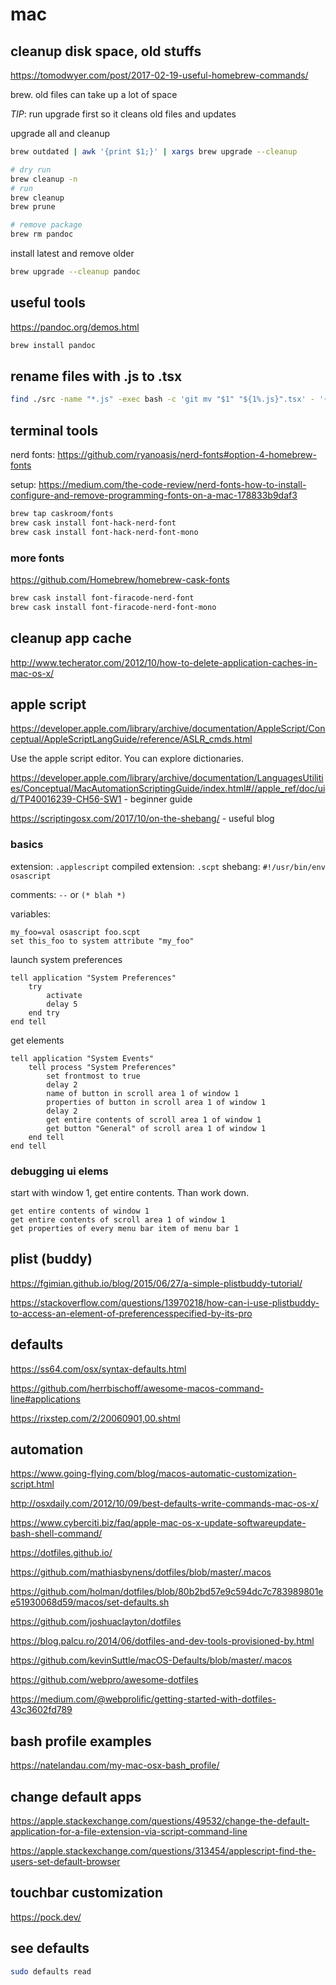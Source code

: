 # mac

## cleanup disk space, old stuffs

https://tomodwyer.com/post/2017-02-19-useful-homebrew-commands/

brew. old files can take up a lot of space

*TIP*: run upgrade first so it cleans old files and updates

upgrade all and cleanup

```bash
brew outdated | awk '{print $1;}' | xargs brew upgrade --cleanup
```

```bash
# dry run
brew cleanup -n
# run
brew cleanup
brew prune
```

```bash
# remove package
brew rm pandoc
```

install latest and remove older

```bash
brew upgrade --cleanup pandoc
```

## useful tools

https://pandoc.org/demos.html

```bash
brew install pandoc
```

## rename files with .js to .tsx

```bash
find ./src -name "*.js" -exec bash -c 'git mv "$1" "${1%.js}".tsx' - '{}' \;
```



## terminal tools

nerd fonts: https://github.com/ryanoasis/nerd-fonts#option-4-homebrew-fonts

setup: https://medium.com/the-code-review/nerd-fonts-how-to-install-configure-and-remove-programming-fonts-on-a-mac-178833b9daf3

```bash
brew tap caskroom/fonts
brew cask install font-hack-nerd-font
brew cask install font-hack-nerd-font-mono
```

### more fonts

https://github.com/Homebrew/homebrew-cask-fonts

```bash
brew cask install font-firacode-nerd-font
brew cask install font-firacode-nerd-font-mono
```



## cleanup app cache

http://www.techerator.com/2012/10/how-to-delete-application-caches-in-mac-os-x/

## apple script

https://developer.apple.com/library/archive/documentation/AppleScript/Conceptual/AppleScriptLangGuide/reference/ASLR_cmds.html

Use the apple script editor. You can explore dictionaries.

https://developer.apple.com/library/archive/documentation/LanguagesUtilities/Conceptual/MacAutomationScriptingGuide/index.html#//apple_ref/doc/uid/TP40016239-CH56-SW1 - beginner guide

https://scriptingosx.com/2017/10/on-the-shebang/ - useful blog

### basics

extension: `.applescript`
compiled extension: `.scpt`
shebang: `#!/usr/bin/env osascript`

comments: `--` or `(* blah *)`

variables:

```
my_foo=val osascript foo.scpt
set this_foo to system attribute "my_foo"
```

launch system preferences

```
tell application "System Preferences"
	try
		activate
		delay 5
	end try
end tell
```

get elements

```
tell application "System Events"
	tell process "System Preferences"
		set frontmost to true
		delay 2
		name of button in scroll area 1 of window 1
		properties of button in scroll area 1 of window 1
		delay 2
		get entire contents of scroll area 1 of window 1
		get button "General" of scroll area 1 of window 1
	end tell
end tell
```

### debugging ui elems

start with window 1, get entire contents. Than work down.


```
get entire contents of window 1
get entire contents of scroll area 1 of window 1
get properties of every menu bar item of menu bar 1
```


## plist (buddy)

https://fgimian.github.io/blog/2015/06/27/a-simple-plistbuddy-tutorial/

https://stackoverflow.com/questions/13970218/how-can-i-use-plistbuddy-to-access-an-element-of-preferencesspecified-by-its-pro

## defaults

https://ss64.com/osx/syntax-defaults.html

https://github.com/herrbischoff/awesome-macos-command-line#applications

https://rixstep.com/2/20060901,00.shtml

## automation

https://www.going-flying.com/blog/macos-automatic-customization-script.html

http://osxdaily.com/2012/10/09/best-defaults-write-commands-mac-os-x/

https://www.cyberciti.biz/faq/apple-mac-os-x-update-softwareupdate-bash-shell-command/

https://dotfiles.github.io/

https://github.com/mathiasbynens/dotfiles/blob/master/.macos

https://github.com/holman/dotfiles/blob/80b2bd57e9c594dc7c783989801ee51930068d59/macos/set-defaults.sh

https://github.com/joshuaclayton/dotfiles

https://blog.palcu.ro/2014/06/dotfiles-and-dev-tools-provisioned-by.html

https://github.com/kevinSuttle/macOS-Defaults/blob/master/.macos

https://github.com/webpro/awesome-dotfiles

https://medium.com/@webprolific/getting-started-with-dotfiles-43c3602fd789


## bash profile examples

https://natelandau.com/my-mac-osx-bash_profile/

## change default apps

https://apple.stackexchange.com/questions/49532/change-the-default-application-for-a-file-extension-via-script-command-line

https://apple.stackexchange.com/questions/313454/applescript-find-the-users-set-default-browser

## touchbar customization

https://pock.dev/

## see defaults

```bash
sudo defaults read
```